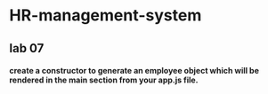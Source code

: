# HR-management-system
## lab 07
 #### create a constructor to generate an employee object which will be rendered in the main section from your app.js file.